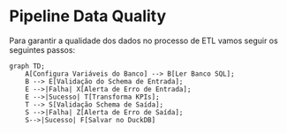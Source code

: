 # Pipeline Data Quality

Para garantir a qualidade dos dados no processo de ETL vamos seguir os seguintes passos:

```mermaid
graph TD;
    A[Configura Variáveis do Banco] --> B[Ler Banco SQL];
    B --> E[Validação do Schema de Entrada];
    E -->|Falha| X[Alerta de Erro de Entrada];
    E -->|Sucesso| T[Transforma KPIs];
    T --> S[Validação Schema de Saída];
    S -->|Falha| Z[Alerta de Erro de Saída];
    S-->|Sucesso| F[Salvar no DuckDB]
```
